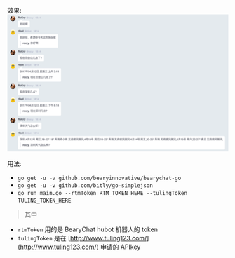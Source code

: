 效果:  
![](./screenshots/tuling-demo.png)

用法: 
* `go get -u -v github.com/bearyinnovative/bearychat-go`
* `go get -u -v github.com/bitly/go-simplejson`
* `go run main.go --rtmToken RTM_TOKEN_HERE --tulingToken TULING_TOKEN_HERE`

> 其中 
* `rtmToken` 用的是 BearyChat hubot 机器人的 token
* `tulingToken` 是在 [http://www.tuling123.com/](http://www.tuling123.com/) 申请的 APIkey